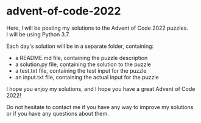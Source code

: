 # advent-of-code-2022

Here, I will be posting my solutions to the Advent of Code 2022 puzzles.  
I will be using Python 3.7.

Each day's solution will be in a separate folder, containing:

- a README.md file, containing the puzzle description
- a solution.py file, containing the solution to the puzzle
- a test.txt file, containing the test input for the puzzle
- an input.txt file, containing the actual input for the puzzle

I hope you enjoy my solutions, and I hope you have a great Advent of Code 2022!

Do not hesitate to contact me if you have any way to improve my solutions or if you have any questions about them.
